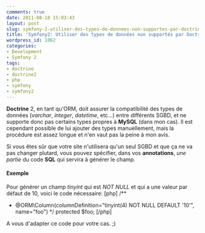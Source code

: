 ```yaml
---
comments: true
date: 2011-08-18 15:03:43
layout: post
slug: symfony-2-utiliser-des-types-de-donnees-non-supportes-par-doctrine
title: 'Symfony2: Utiliser des types de données non supportés par Doctrine'
wordpress_id: 1062
categories:
- Development
- Symfony 2
tags:
- doctrine
- doctrine2
- php
- symfony
- symfony2
---
```


**Doctrine** 2, en tant qu'ORM, doit assurer la compatibilité des types de données (_varchar_, _integer_, _datetime_, etc...) entre différents SGBD, et ne supporte donc pas certains types propres à **MySQL** (dans mon cas). 
Il est cependant possible de lui ajouter des types manuellement, mais la procédure est assez longue et n'en vaut pas la peine à mon avis. 

Si vous êtes sûr que votre site n'utilisera qu'un seul SGBD et que ça ne va pas changer plutard, vous pouvez spécifier, dans vos **annotations**, _une partie_ du code **SQL** qui servira à générer le champ. 



#### Exemple


Pour générer un champ _tinyint_ qui est _NOT NULL_ et qui a une valeur par défaut de 10, voici le code nécessaire: 
[php]
/**
* @ORM\Column(columnDefinition="tinyint(4) NOT NULL DEFAULT '10'", name="foo")
*/
protected $foo;
[/php]

A vous d'adapter ce code pour votre cas. ;) 
